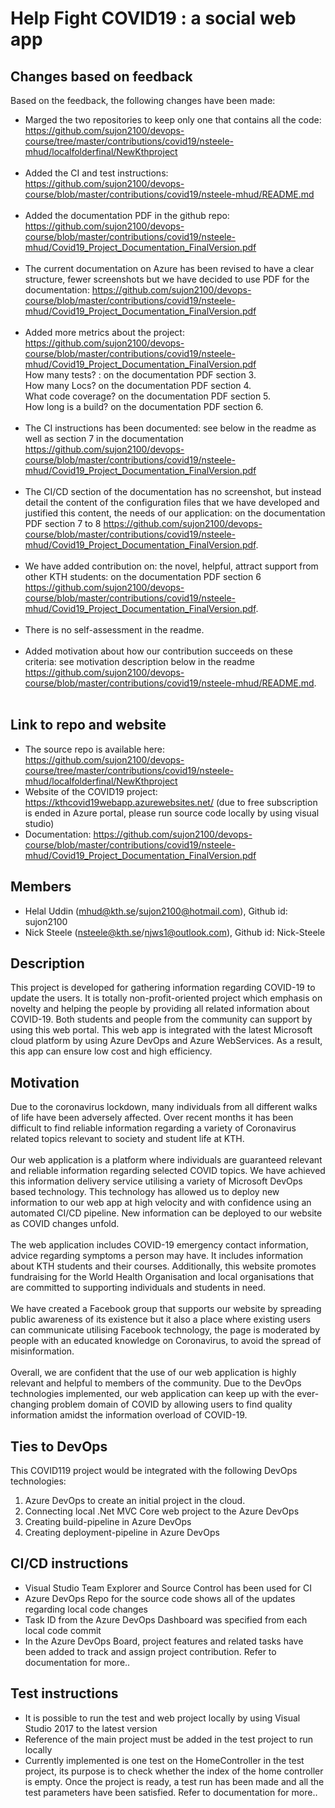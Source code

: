 # Help Fight COVID19 : a social web app

## Changes based on feedback
Based on the feedback, the following changes have been made:
* Marged the two repositories to keep only one that contains all the code: https://github.com/sujon2100/devops-course/tree/master/contributions/covid19/nsteele-mhud/localfolderfinal/NewKthproject <br/><br/>
* Added the CI and test instructions: https://github.com/sujon2100/devops-course/blob/master/contributions/covid19/nsteele-mhud/README.md <br/><br/>
* Added the documentation PDF in the github repo: https://github.com/sujon2100/devops-course/blob/master/contributions/covid19/nsteele-mhud/Covid19_Project_Documentation_FinalVersion.pdf <br/><br/>
* The current documentation on Azure has been revised to have a clear structure, fewer screenshots but we have decided to use PDF for the documentation: https://github.com/sujon2100/devops-course/blob/master/contributions/covid19/nsteele-mhud/Covid19_Project_Documentation_FinalVersion.pdf <br/><br/>
* Added more metrics about the project: https://github.com/sujon2100/devops-course/blob/master/contributions/covid19/nsteele-mhud/Covid19_Project_Documentation_FinalVersion.pdf <br/>
How many tests? : on the documentation PDF section 3.<br/>
How many Locs? on the documentation PDF section 4.<br/>
What code coverage? on the documentation PDF section 5.<br/>
How long is a build? on the documentation PDF section 6. <br/><br/>
* The CI instructions has been documented: see below in the readme as well as section 7 in the documentation https://github.com/sujon2100/devops-course/blob/master/contributions/covid19/nsteele-mhud/Covid19_Project_Documentation_FinalVersion.pdf <br/><br/>
* The CI/CD section of the documentation has no screenshot, but instead detail the content of
the configuration files that we have developed and justified this content,  the needs of our application: on the documentation PDF section 7 to 8 https://github.com/sujon2100/devops-course/blob/master/contributions/covid19/nsteele-mhud/Covid19_Project_Documentation_FinalVersion.pdf. <br/><br/>
* We have added contribution on: the novel, helpful, attract support from other KTH students: on the documentation PDF section 6 https://github.com/sujon2100/devops-course/blob/master/contributions/covid19/nsteele-mhud/Covid19_Project_Documentation_FinalVersion.pdf. <br/> <br/>
* There is no self-assessment in the readme. <br/><br/>
* Added motivation about how our contribution succeeds on these criteria: see motivation description below in the readme https://github.com/sujon2100/devops-course/blob/master/contributions/covid19/nsteele-mhud/README.md. <br/><br/>

## Link to repo and website
* The source repo is available here: https://github.com/sujon2100/devops-course/tree/master/contributions/covid19/nsteele-mhud/localfolderfinal/NewKthproject
* Website of the COVID19 project: https://kthcovid19webapp.azurewebsites.net/ (due to free subscription is ended in Azure portal, please run source code locally by using visual studio)
* Documentation: https://github.com/sujon2100/devops-course/blob/master/contributions/covid19/nsteele-mhud/Covid19_Project_Documentation_FinalVersion.pdf

## Members
* Helal Uddin (mhud@kth.se/sujon2100@hotmail.com), Github id: sujon2100
* Nick Steele (nsteele@kth.se/njws1@outlook.com), Github id: Nick-Steele

## Description
This project is developed for gathering information regarding COVID-19 to update the users. It is totally non-profit-oriented project which emphasis on novelty and helping the people by providing all related information about COVID-19. Both students and people from the community can support by using this web portal. This web app is integrated with the latest Microsoft cloud platform by using Azure DevOps and Azure WebServices. As a result, this app can ensure low cost and high efficiency.
## Motivation
Due to the coronavirus lockdown, many individuals from all different walks of life have been adversely affected. Over recent months it has been difficult to find reliable information regarding a variety of Coronavirus related topics relevant to society and student life at KTH.</br></br>
Our web application is a platform where individuals are guaranteed relevant and reliable information regarding selected COVID topics. We have achieved this information delivery service utilising a variety of Microsoft DevOps based technology. This technology has allowed us to deploy new information to our web app at high velocity and with confidence using an automated CI/CD pipeline. New information can be deployed to our website as COVID changes unfold.</br></br>
The web application includes COVID-19 emergency contact information, advice regarding symptoms a person may have. It includes information about KTH students and their courses. Additionally, this website promotes fundraising for the World Health Organisation and local organisations that are committed to supporting individuals and students in need.</br></br>
We have created a Facebook group that supports our website by spreading public awareness of its existence but it also a place where existing users can communicate utilising Facebook technology, the page is moderated by people with an educated knowledge on Coronavirus, to avoid the spread of misinformation.</br></br>
Overall, we are confident that the use of our web application is highly relevant and helpful to members of the community. Due to the DevOps technologies implemented, our web application can keep up with the ever-changing problem domain of COVID by allowing users to find quality information amidst the information overload of COVID-19.
## Ties to DevOps
This COVID119 project would be integrated with the following DevOps technologies:
1. Azure DevOps to create an initial project in the cloud.
2. Connecting local .Net MVC Core web project to the Azure DevOps
3. Creating build-pipeline in Azure DevOps
4. Creating deployment-pipeline in Azure DevOps

## CI/CD instructions
- Visual Studio Team Explorer and Source Control has been used for CI
- Azure DevOps Repo for the source code shows all of the updates regarding local code changes
- Task ID from the Azure DevOps Dashboard was specified from each local code commit
- In the Azure DevOps Board, project features and related tasks have been added to track and assign project contribution. Refer to documentation for more..
## Test instructions
- It is possible to run the test and web project locally by using Visual Studio 2017 to the latest version
- Reference of the main project must be added in the test project to run locally
- Currently implemented is one test on the HomeController in the test project, its purpose is to check whether the index of the home controller is empty. Once the project is ready, a test run has been made and all the test parameters have been satisfied. Refer to documentation for more..
